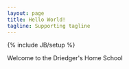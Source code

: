 ```yaml
---
layout: page
title: Hello World!
tagline: Supporting tagline
---
```

{% include JB/setup %}

Welcome to the Driedger's Home School


